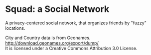 # Squad: a Social Network
A privacy-centered social network, that organizes friends by "fuzzy" locations. 


City and Country data is from Geonames. <br />
http://download.geonames.org/export/dump/ <br />
It is licensed under a Creative Commons Attribution 3.0 License.
